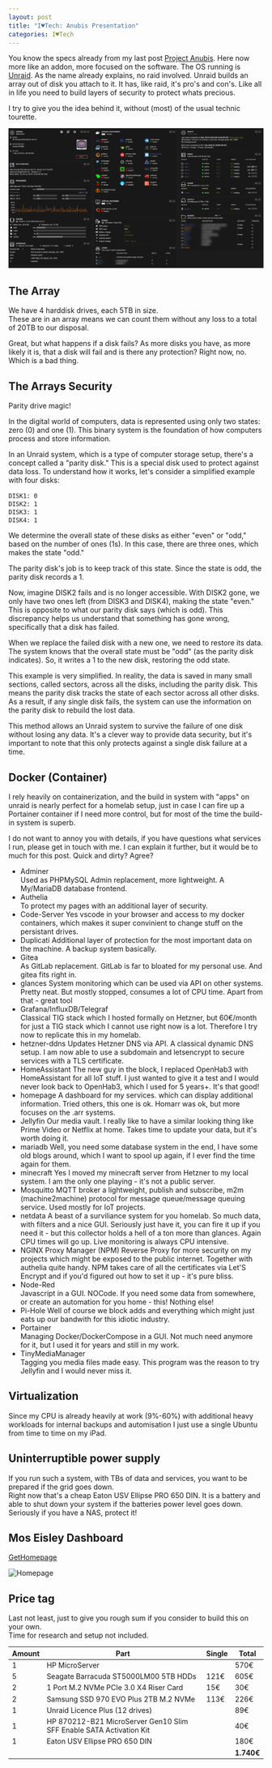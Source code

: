 ```yaml
---
layout: post
title: "I♥Tech: Anubis Presentation"
categories: I♥Tech
---
```


You know the specs already from my last post [Project Anubis](https://clyde.crimson.space/posts/project-anubis/). Here now more like an addon, more focused on the software. The OS running is [Unraid](https://unraid.net/). As the name already explains, no raid involved. Unraid builds an array out of disk you attach to it. It has, like raid, it's pro's and con's. Like all in life you need to build layers of security to protect whats precious.

I try to give you the idea behind it, without (most) of the usual technic tourette.

![Unraid Dashboard](/assets/pix/Anubis_Unraid_Dashboard.png)

## The Array

We have 4 harddisk drives, each 5TB in size.  
These are in an array means we can count them without any loss to a total of 20TB to our disposal.

Great, but what happens if a disk fails? As more disks you have, as more likely it is, that a disk will fail and is there any protection? Right now, no. Which is a bad thing.

## The Arrays Security

Parity drive magic!

In the digital world of computers, data is represented using only two states: zero (0) and one (1). This binary system is the foundation of how computers process and store information.

In an Unraid system, which is a type of computer storage setup, there's a concept called a "parity disk." This is a special disk used to protect against data loss. To understand how it works, let's consider a simplified example with four disks:

    DISK1: 0
    DISK2: 1
    DISK3: 1
    DISK4: 1

We determine the overall state of these disks as either "even" or "odd," based on the number of ones (1s). In this case, there are three ones, which makes the state "odd."

The parity disk's job is to keep track of this state. Since the state is odd, the parity disk records a 1.

Now, imagine DISK2 fails and is no longer accessible. With DISK2 gone, we only have two ones left (from DISK3 and DISK4), making the state "even." This is opposite to what our parity disk says (which is odd). This discrepancy helps us understand that something has gone wrong, specifically that a disk has failed.

When we replace the failed disk with a new one, we need to restore its data. The system knows that the overall state must be "odd" (as the parity disk indicates). So, it writes a 1 to the new disk, restoring the odd state.

This example is very simplified. In reality, the data is saved in many small sections, called sectors, across all the disks, including the parity disk. This means the parity disk tracks the state of each sector across all other disks. As a result, if any single disk fails, the system can use the information on the parity disk to rebuild the lost data.

This method allows an Unraid system to survive the failure of one disk without losing any data. It's a clever way to provide data security, but it's important to note that this only protects against a single disk failure at a time.

## Docker (Container)

I rely heavily on containerization, and the build in system with "apps" on unraid is nearly perfect for a homelab setup, just in case I can fire up a Portainer container if I need more control, but for most of the time the build-in system is superb.

I do not want to annoy you with details, if you have questions what services I run, please get in touch with me. I can explain it further, but it would be to much for this post. Quick and dirty? Agree?

- Adminer  
Used as PHPMySQL Admin replacement, more lightweight. A My/MariaDB database frontend.
- Authelia  
To protect my pages with an additional layer of security.
- Code-Server
Yes vscode in your browser and access to my docker containers, which makes it super convinient to change stuff on the persistant drives.
- Duplicati
Additional layer of protection for the most important data on the machine. A backup system basically.
- Gitea  
As GitLab replacement. GitLab is far to bloated for my personal use. And gitea fits right in.
- glances
System monitoring which can be used via API on other systems. Pretty neat. But mostly stopped, consumes a lot of CPU time. Apart from that - great tool
- Grafana/InfluxDB/Telegraf  
Classical TIG stack which I hosted formally on Hetzner, but 60€/month for just a TIG stack which I cannot use right now is a lot. Therefore I try now to replicate this in my homelab.
- hetzner-ddns
Updates Hetzner DNS via API. A classical dynamic DNS setup. I am now able to use a subdomain and letsencrypt to secure services with a TLS certificate.
- HomeAssistant
The new guy in the block, I replaced OpenHab3 with HomeAssistant for all IoT stuff. I just wanted to give it a test and I would never look back to OpenHab3, which I used for 5 years+. It's that good!
- homepage
A dashboard for my services. which can display additional information. Tried others, this one is ok. Homarr was ok, but more focuses on the .arr systems.
- Jellyfin
Our media vault. I really like to have a similar looking thing like Prime Video or Netflix at home. Takes time to update your data, but it's worth doing it.
- mariadb
Well, you need some database system in the end, I have some old blogs around, which I want to spool up again, if I ever find the time again for them.
- minecraft
Yes I moved my minecraft server from Hetzner to my local system. I am the only one playing - it's not a public server.
- Mosquitto
MQTT broker a lightweight, publish and subscribe, m2m (machine2machine) protocol for message queue/message queuing service. Used mostly for IoT projects.
- netdata
A beast of a surviliance system for you homelab. So much data, with filters and a nice GUI. Seriously just have it, you can fire it up if you need it - but this collector holds a hell of a ton more than glances. Again CPU times will go up. Live monitoring is always CPU intensive.
- NGINX Proxy Manager (NPM)
Reverse Proxy for more security on my projects which might be exposed to the public internet. Together with authelia quite handy. NPM takes care of all the certificates via Let'S Encrypt and if you'd figured out how to set it up - it's pure bliss.
- Node-Red  
Javascript in a GUI. NOCode. If you need some data from somewhere, or create an automation for you home - this! Nothing else!
- Pi-Hole
Well of course we block adds and everything which might just eats up our bandwith for this idiotic industry.
- Portainer  
Managing Docker/DockerCompose in a GUI. Not much need anymore for it, but I used it for years and still in my work. 
- TinyMediaManager  
Tagging you media files made easy. This program was the reason to try Jellyfin and I would never miss it.

## Virtualization

Since my CPU is already heavily at work (9%-60%) with additional heavy workloads for internal backups and automisation I just use a single Ubuntu from time to time on my iPad.

## Uninterruptible power supply

If you run such a system, with TBs of data and services, you want to be prepared if the grid goes down.  
Right now that's a cheap Eaton USV Ellipse PRO 650 DIN. It is a battery and able to shut down your system if the batteries power level goes down. Seriously if you have a NAS, protect it!

## Mos Eisley Dashboard

[GetHomepage](https://gethomepage.dev)

![Homepage](/assets/pix/Anubis_Homepage_Dashboard.png)


## Price tag

Last not least, just to give you rough sum if you consider to build this on your own.  
Time for research and setup not included.

| Amount | Part | Single | Total |
|---|---|---|---|
|1|HP MicroServer||570€|
|5|Seagate Barracuda ST5000LM00 5TB HDDs| 121€ | 605€ |
|2|1 Port M.2 NVMe PCIe 3.0 X4 Riser Card| 15€ | 30€ |
|2|Samsung SSD 970 EVO Plus 2TB M.2 NVMe | 113€ | 226€ |
|1| Unraid Licence Plus (12 drives) || 89€|
|1|HP 870212-B21 MicroServer Gen10 Slim SFF Enable SATA Activation Kit||40€|
|1|Eaton USV Ellipse PRO 650 DIN||180€|
||||**1.740€**|